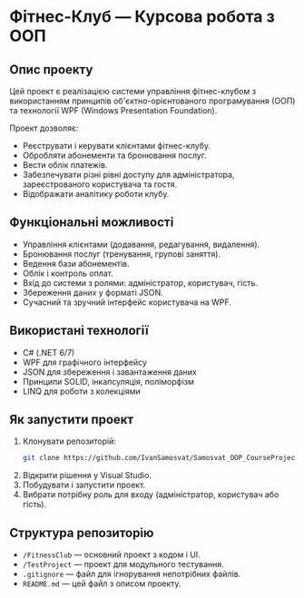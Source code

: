# Фітнес-Клуб — Курсова робота з ООП

## Опис проекту

Цей проект є реалізацією системи управління фітнес-клубом з використанням принципів об'єктно-орієнтованого програмування (ООП) та технології WPF (Windows Presentation Foundation). 

Проект дозволяє:
- Реєструвати і керувати клієнтами фітнес-клубу.
- Обробляти абонементи та бронювання послуг.
- Вести облік платежів.
- Забезпечувати різні рівні доступу для адміністратора, зареєстрованого користувача та гостя.
- Відображати аналітику роботи клубу.

## Функціональні можливості

- Управління клієнтами (додавання, редагування, видалення).
- Бронювання послуг (тренування, групові заняття).
- Ведення бази абонементів.
- Облік і контроль оплат.
- Вхід до системи з ролями: адміністратор, користувач, гість.
- Збереження даних у форматі JSON.
- Сучасний та зручний інтерфейс користувача на WPF.

## Використані технології

- C# (.NET 6/7)
- WPF для графічного інтерфейсу
- JSON для збереження і завантаження даних
- Принципи SOLID, інкапсуляція, поліморфізм
- LINQ для роботи з колекціями

## Як запустити проект

1. Клонувати репозиторій:
    ```bash
    git clone https://github.com/IvanSamosvat/Samosvat_OOP_CourseProject.git
    ```
2. Відкрити рішення у Visual Studio.
3. Побудувати і запустити проект.
4. Вибрати потрібну роль для входу (адміністратор, користувач або гість).

## Структура репозиторію

- `/FitnessClub` — основний проект з кодом і UI.
- `/TestProject` — проект для модульного тестування.
- `.gitignore` — файл для ігнорування непотрібних файлів.
- `README.md` — цей файл з описом проекту.
